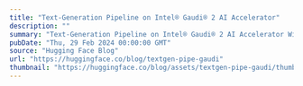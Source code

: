 ```yaml
---
title: "Text-Generation Pipeline on Intel® Gaudi® 2 AI Accelerator"
description: ""
summary: "Text-Generation Pipeline on Intel® Gaudi® 2 AI Accelerator With the Generative AI (GenAI) revolution..."
pubDate: "Thu, 29 Feb 2024 00:00:00 GMT"
source: "Hugging Face Blog"
url: "https://huggingface.co/blog/textgen-pipe-gaudi"
thumbnail: "https://huggingface.co/blog/assets/textgen-pipe-gaudi/thumbnail.png"
---
```



